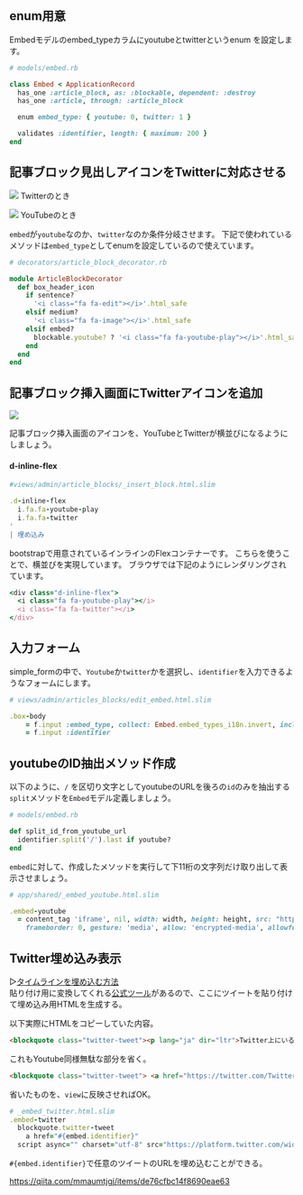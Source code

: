 
## enum用意

Embedモデルのembed_typeカラムにyoutubeとtwitterというenum を設定します。

```ruby
# models/embed.rb

class Embed < ApplicationRecord
  has_one :article_block, as: :blockable, dependent: :destroy
  has_one :article, through: :article_block

  enum embed_type: { youtube: 0, twitter: 1 }

  validates :identifier, length: { maximum: 200 }
end
```

## 記事ブロック見出しアイコンをTwitterに対応させる

![](https://i.gyazo.com/60fb0c386264e3251409f53e79663194.png)
Twitterのとき

![](https://i.gyazo.com/9ae9a5f39aeabd846d72227303e115d8.png)
YouTubeのとき

`embed`が`youtube`なのか、`twitter`なのか条件分岐させます。 下記で使われているメソッドは`embed_type`としてenumを設定しているので使えています。

```ruby
# decorators/article_block_decorator.rb

module ArticleBlockDecorator
  def box_header_icon
    if sentence?
      '<i class="fa fa-edit"></i>'.html_safe
    elsif medium?
      '<i class="fa fa-image"></i>'.html_safe
    elsif embed?
      blockable.youtube? ? '<i class="fa fa-youtube-play"></i>'.html_safe : '<i class="fa fa-twitter"></i>'.html_safe      # 三項演算子を使ってスッキリ書く
    end
  end
end
```

## 記事ブロック挿入画面にTwitterアイコンを追加

![](https://i.gyazo.com/dafa64f08f766118512bec874387633f.jpg)

記事ブロック挿入画面のアイコンを、YouTubeとTwitterが横並びになるようにしましょう。

#### d-inline-flex
```ruby
#views/admin/article_blocks/_insert_block.html.slim

.d-inline-flex
  i.fa.fa-youtube-play
  i.fa.fa-twitter
'
| 埋め込み
```

bootstrapで用意されているインラインのFlexコンテナーです。 こちらを使うことで、横並びを実現しています。 ブラウザでは下記のようにレンダリングされています。

```ruby
<div class="d-inline-flex">
  <i class="fa fa-youtube-play"></i>
  <i class="fa fa-twitter"></i>
</div>
```

## 入力フォーム

simple_formの中で、`Youtube`か`twitter`かを選択し、`identifier`を入力できるようなフォームにします。

```ruby
# views/admin/articles_blocks/edit_embed.html.slim

.box-body
    = f.input :embed_type, collect: Embed.embed_types_i18n.invert, include_blank: false
    = f.input :identifier
```

## youtubeのID抽出メソッド作成

以下のように、`/` を区切り文字としてyoutubeのURLを後ろの`id`のみを抽出する`split`メソッドを`Embed`モデル定義しましょう。

```ruby
# models/embed.rb

def split_id_from_youtube_url
  identifier.split('/').last if youtube?
end
```

`embed`に対して、作成したメソッドを実行して下11桁の文字列だけ取り出して表示させましょう。


```ruby
# app/shared/_embed_youtube.html.slim

.embed-youtube
  = content_tag 'iframe', nil, width: width, height: height, src: "https://www.youtube.com/embed/#{embed.split_id_from_youtube_url}", \
    frameborder: 0, gesture: 'media', allow: 'encrypted-media', allowfullscreen: true
```

## Twitter埋め込み表示

▷[タイムラインを埋め込む方法](https://help.twitter.com/ja/using-twitter/embed-twitter-feed)  
貼り付け用に変換してくれる[公式ツール](https://publish.twitter.com/#)があるので、ここにツイートを貼り付けて埋め込み用HTMLを生成する。

以下実際にHTMLをコピーしていた内容。

```html
<blockquote class="twitter-tweet"><p lang="ja" dir="ltr">Twitter上にいる全猫たちと飼い主さんたち、今日はたくさんの癒しをありがとうございました！<a href="https://twitter.com/hashtag/%E7%8C%AB%E3%81%AE%E6%97%A5?src=hash&amp;ref_src=twsrc%5Etfw">#猫の日</a><br><br>写真は <a href="https://twitter.com/hashtag/Twitter%E7%8C%AB%E3%81%AE%E6%97%A5%E3%82%A2%E3%83%B3%E3%83%90%E3%82%B5%E3%83%80%E3%83%BC?src=hash&amp;ref_src=twsrc%5Etfw">#Twitter猫の日アンバサダー</a> <a href="https://twitter.com/slurmQuEBJUJK3X?ref_src=twsrc%5Etfw">@slurmQuEBJUJK3X</a> さんの猫ちゃんです✨ <a href="https://t.co/QVa21bdv3E">pic.twitter.com/QVa21bdv3E</a></p>&mdash; Twitter Japan (@TwitterJP) <a href="https://twitter.com/TwitterJP/status/1496116675858804736?ref_src=twsrc%5Etfw">February 22, 2022</a></blockquote> <script async src="https://platform.twitter.com/widgets.js" charset="utf-8"></script>
```

これもYoutube同様無駄な部分を省く。

```html
<blockquote class="twitter-tweet"> <a href="https://twitter.com/TwitterJP/status/1496116675858804736?ref_src=twsrc%5Etfw">February 22, 2022</a></blockquote> <script async src="https://platform.twitter.com/widgets.js" charset="utf-8"></script>
```

省いたものを、`view`に反映させればOK。


```ruby
# _embed_twitter.html.slim
.embed-twitter
  blockquote.twitter-tweet
    a href="#{embed.identifier}"
  script async="" charset="utf-8" src="https://platform.twitter.com/widgets.js"
```

`#{embed.identifier}`で任意のツイートのURLを埋め込むことができる。

https://qiita.com/mmaumtjgj/items/de76cfbc14f8690eae63